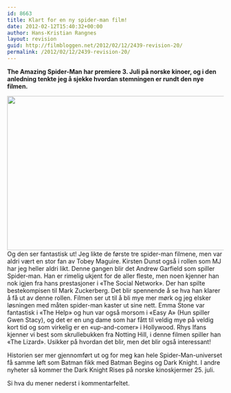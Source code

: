 ```yaml
---
id: 8663
title: Klart for en ny spider-man film!
date: 2012-02-12T15:40:32+00:00
author: Hans-Kristian Rangnes
layout: revision
guid: http://filmbloggen.net/2012/02/12/2439-revision-20/
permalink: /2012/02/12/2439-revision-20/
---
```

**The Amazing Spider-Man har premiere 3. Juli på norske kinoer, og i den anledning tenkte jeg å sjekke hvordan stemningen er rundt den nye filmen.** <!--more-->

  
<a href="http://filmbloggen.net/2012/02/10/klart-for-en-ny-spider-man-film/amazing-spider-man/" rel="attachment wp-att-2577"><img class="alignnone size-large wp-image-2577" src="http://filmbloggen.net/wp-content/uploads//2012/02/amazing-spider-man-620x358.jpg" alt="" width="620" height="358" /></a>  
Og den ser fantastisk ut! Jeg likte de første tre spider-man filmene, men var aldri vært en stor fan av Tobey Maguire. Kirsten Dunst også i rollen som MJ har jeg heller aldri likt. Denne gangen blir det Andrew Garfield som spiller Spider-man. Han er rimelig ukjent for de aller fleste, men noen kjenner han nok igjen fra hans prestasjoner i &laquo;The Social Network&raquo;. Der han spilte bestekompisen til Mark Zuckerberg. Det blir spennende å se hva han klarer å få ut av denne rollen. Filmen ser ut til å bli mye mer mørk og jeg elsker løsningen med måten spider-man kaster ut sine nett. Emma Stone var fantastisk i &laquo;The Help&raquo; og hun var også morsom i &laquo;Easy A&raquo; (Hun spiller Gwen Stacy), og det er en ung dame som har fått til veldig mye på veldig kort tid og som virkelig er en &laquo;up-and-comer&raquo; i Hollywood. Rhys Ifans kjenner vi best som skrullebukken fra Notting Hill, i denne filmen spiller han &laquo;The Lizard&raquo;. Usikker på hvordan det blir, men det blir også interessant!

Historien ser mer gjennomført ut og for meg kan hele Spider-Man-universet få samme løft som Batman fikk med Batman Begins og Dark Knight. I andre nyheter så kommer the Dark Knight Rises på norske kinoskjermer 25. juli.

Si hva du mener nederst i kommentarfeltet.

<div class="video-shortcode">
</div>